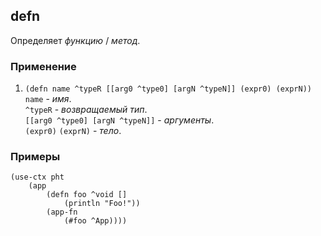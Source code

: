 ## defn
Определяет _функцию_ / _метод_.

### Применение

1. `(defn name ^typeR [[arg0 ^type0] [argN ^typeN]] (expr0) (exprN))`<br>
`name` - _имя_.<br>
`^typeR` - _возвращаемый тип_.<br>
`[[arg0 ^type0] [argN ^typeN]]` - _аргументы_.<br>
`(expr0)` `(exprN)` - _тело_.

### Примеры

```pihta
(use-ctx pht
    (app
        (defn foo ^void []
            (println "Foo!"))
        (app-fn
            (#foo ^App))))
```